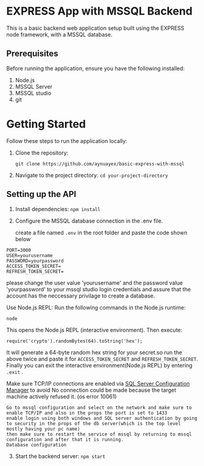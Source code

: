 # EXPRESS App with MSSQL Backend

This is a basic backend web application setup built using the EXPRESS node framework, with a MSSQL database.

## Prerequisites

Before running the application, ensure you have the following installed:

1. Node.js
2. MSSQL Server
3. MSSQL studio
4. git

# Getting Started

Follow these steps to run the application locally:

1. Clone the repository:

   `git clone https://github.com/aynuayex/basic-express-with-mssql
`

2. Navigate to the project directory:
   `cd your-project-directory
`

## Setting up the API

1. Install dependencies:
   `npm install`

2. Configure the MSSQL database connection in the .env file.

   create a file named `.env` in the root folder and paste the code shown below

```
PORT=3000
USER=yourusername
PASSWORD=yourpassword
ACCESS_TOKEN_SECRET=
REFRESH_TOKEN_SECRET=
```

please change the user value 'yourusername' and the password value 'yourpassword' to your mssql
studio login credentials and assure that the account has the neccessary privilage to create a database.

   Use Node.js REPL: Run the following commands in the Node.js runtime:

   `node`

   This opens the Node.js REPL (interactive environment). Then execute:

   `require('crypto').randomBytes(64).toString('hex');`

   It will generate a 64-byte random hex string for your secret.so run the above twice and paste it for `ACCESS_TOKEN_SECRET` and `REFRESH_TOKEN_SECRET`.
   Finally you can exit the interactive environment(Node.js REPL) by entering `.exit` .

Make sure TCP/IP connections are enabled via [SQL Server Configuration Manager](https://learn.microsoft.com/en-us/sql/relational-databases/sql-server-configuration-manager?view=sql-server-ver16) to avoid No connection could be made because the target machine actively refused it. (os error 10061)

    Go to mssql configuration and select on the network and make sure to enable TCP/IP and also in the props the port is set to 1433
    enable login using both windows and SQL server authentication by going to security in the props of the db server(which is the top level mostly having your pc name)
    then make sure to restart the service of mssql by returning to mssql configuration and after that it is running.
    Database configuration

3. Start the backend server:
   `npm start`
